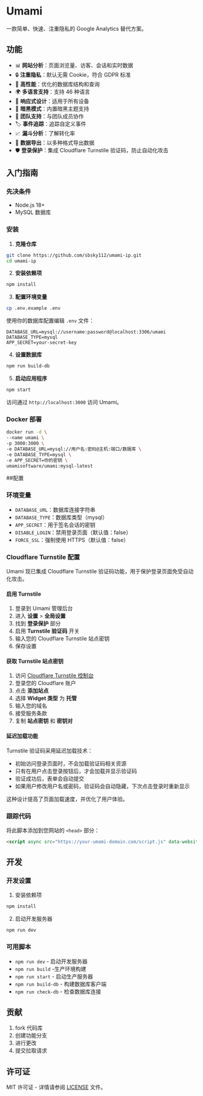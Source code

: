 # Umami

一款简单、快速、注重隐私的 Google Analytics 替代方案。

## 功能

- 📊 **网站分析**：页面浏览量、访客、会话和实时数据
- 🔒 **注重隐私**：默认无需 Cookie，符合 GDPR 标准
- 🚀 **高性能**：优化的数据库结构和查询
- 🌍 **多语言支持**：支持 46 种语言
- 📱 **响应式设计**：适用于所有设备
- 🎨 **暗黑模式**：内置暗黑主题支持
- 👥 **团队支持**：与团队成员协作
- 🏷️ **事件追踪**：追踪自定义事件
- 📈 **漏斗分析**：了解转化率
- 🔄 **数据导出**：以多种格式导出数据
- 🛡️ **登录保护**：集成 Cloudflare Turnstile 验证码，防止自动化攻击

## 入门指南

### 先决条件

- Node.js 18+
- MySQL 数据库

### 安装

1. **克隆仓库**
```bash
git clone https://github.com/sbsky112/umami-ip.git
cd umami-ip
```

2. **安装依赖项**
```bash
npm install
```

3. **配置环境变量**
```bash
cp .env.example .env
```
使用你的数据库配置编辑 `.env` 文件：
```
DATABASE_URL=mysql://username:password@localhost:3306/umami
DATABASE_TYPE=mysql
APP_SECRET=your-secret-key
```

4. **设置数据库**
```bash
npm run build-db
```

5. **启动应用程序**
```bash
npm start
```

访问通过 `http://localhost:3000` 访问 Umami。

### Docker 部署

```bash
docker run -d \
--name umami \
-p 3000:3000 \
-e DATABASE_URL=mysql://用户名:密码@主机:端口/数据库 \
-e DATABASE_TYPE=mysql \
-e APP_SECRET=你的密钥 \
umamisoftware/umami:mysql-latest
```

##配置

### 环境变量

- `DATABASE_URL`：数据库连接字符串
- `DATABASE_TYPE`：数据库类型（mysql）
- `APP_SECRET`：用于签名会话的密钥
- `DISABLE_LOGIN`：禁用登录页面（默认值：false）
- `FORCE_SSL`：强制使用 HTTPS（默认值：false）

### Cloudflare Turnstile 配置

Umami 现已集成 Cloudflare Turnstile 验证码功能，用于保护登录页面免受自动化攻击。

#### 启用 Turnstile

1. 登录到 Umami 管理后台
2. 进入 **设置** > **全局设置**
3. 找到 **登录保护** 部分
4. 启用 **Turnstile 验证码** 开关
5. 输入您的 Cloudflare Turnstile 站点密钥
6. 保存设置

#### 获取 Turnstile 站点密钥

1. 访问 [Cloudflare Turnstile 控制台](https://dash.cloudflare.com/?to=/:account/turnstile)
2. 登录您的 Cloudflare 账户
3. 点击 **添加站点**
4. 选择 **Widget 类型** 为 **托管**
5. 输入您的域名
6. 接受服务条款
7. 复制 **站点密钥** 和 **密钥对**

#### 延迟加载功能

Turnstile 验证码采用延迟加载技术：
- 初始访问登录页面时，不会加载验证码相关资源
- 只有在用户点击登录按钮后，才会加载并显示验证码
- 验证成功后，表单会自动提交
- 如果用户修改用户名或密码，验证码会自动隐藏，下次点击登录时重新显示

这种设计提高了页面加载速度，并优化了用户体验。

### 跟踪代码

将此脚本添加到您网站的 `<head>` 部分：
```html
<script async src="https://your-umami-domain.com/script.js" data-website-id="your-website-id"></script>
```

## 开发

### 开发设置

1. 安装依赖项
```bash
npm install
```

2. 启动开发服务器
```bash
npm run dev
```

### 可用脚本

- `npm run dev` - 启动开发服务器
- `npm run build` -生产环境构建
- `npm run start` - 启动生产服务器
- `npm run build-db` - 构建数据库客户端
- `npm run check-db` - 检查数据库连接

## 贡献

1. fork 代码库
2. 创建功能分支
3. 进行更改
4. 提交拉取请求

## 许可证

MIT 许可证 - 详情请参阅 [LICENSE](LICENSE) 文件。